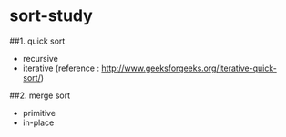 # sort-study

##1. quick sort
  - recursive
  - iterative (reference : http://www.geeksforgeeks.org/iterative-quick-sort/) 

##2. merge sort
  - primitive
  - in-place